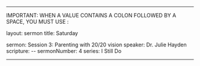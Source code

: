 ---

IMPORTANT: WHEN A VALUE CONTAINS A COLON FOLLOWED BY A SPACE, YOU MUST USE &#58;

layout: sermon
title: Saturday

sermon: Session 3&#58; Parenting with 20/20 vision
speaker: Dr. Julie Hayden
scripture: --
sermonNumber: 4
series: I Still Do

---